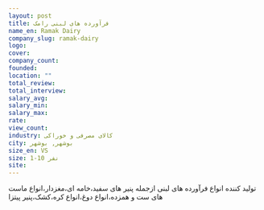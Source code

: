 ```yaml
---
layout: post
title: فرآورده های لبنی رامک
name_en: Ramak Dairy
company_slug: ramak-dairy
logo: 
cover: 
company_count:
founded:
location: ""
total_review: 
total_interview: 
salary_avg: 
salary_min: 
salary_max: 
rate: 
view_count: 
industry: کالای مصرفی و خوراکی
city: بوشهر, بوشهر
size_en: VS
size: 1-10 نفر
site: 
---
```


تولید کننده انواع فرآورده های لبنی ازجمله پنیر های سفید،خامه ای،مغزدار،انواع ماست های ست و همزده،انواع دوغ،انواع کره،کشک،پنیر پیتزا
